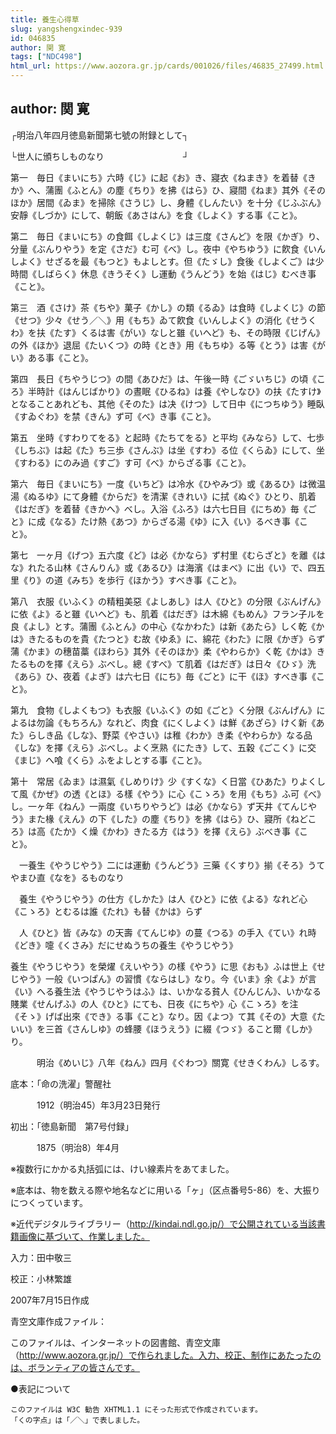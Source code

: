 ```yaml
---
title: 養生心得草
slug: yangshengxindec-939
id: 046835
author: 関 寛
tags: ["NDC498"]
html_url: https://www.aozora.gr.jp/cards/001026/files/46835_27499.html
---
```


## author: 関 寛

┌明治八年四月徳島新聞第七號の附録として┐

└世人に頒ちしものなり　　　　　　　　　┘





第一　毎日《まいにち》六時《じ》に起《お》き、寢衣《ねまき》を着替《きか》へ、蒲團《ふとん》の塵《ちり》を拂《はら》ひ、寢間《ねま》其外《そのほか》居間《ゐま》を掃除《さうじ》し、身體《しんたい》を十分《じふぶん》安靜《しづか》にして、朝飯《あさはん》を食《しよく》する事《こと》。

第二　毎日《まいにち》の食餌《しよくじ》は三度《さんど》を限《かぎ》り、分量《ぶんりやう》を定《さだ》む可《べ》し。夜中《やちゆう》に飮食《いんしよく》せざるを最《もつと》もよしとす。但《たゞし》食後《しよくご》は少時間《しばらく》休息《きうそく》し運動《うんどう》を始《はじ》むべき事《こと》。

第三　酒《さけ》茶《ちや》菓子《かし》の類《るゐ》は食時《しよくじ》の節《せつ》少々《せう／＼》用《もち》ゐて飮食《いんしよく》の消化《せうくわ》を扶《たす》くるは害《がい》なしと雖《いへど》も、その時限《じげん》の外《ほか》退屈《たいくつ》の時《とき》用《もちゆ》る等《とう》は害《がい》ある事《こと》。

第四　長日《ちやうじつ》の間《あひだ》は、午後一時《ごゞいちじ》の頃《ころ》半時計《はんじばかり》の晝眠《ひるね》は養《やしなひ》の扶《たすけ》となることあれども、其他《そのた》は决《けつ》して日中《につちゆう》睡臥《すゐぐわ》を禁《きん》ず可《べ》き事《こと》。

第五　坐時《すわりてをる》と起時《たちてをる》と平均《みなら》して、七歩《しちぶ》は起《た》ち三歩《さんぶ》は坐《すわ》る位《くらゐ》にして、坐《すわる》にのみ過《すご》す可《べ》からざる事《こと》。

第六　毎日《まいにち》一度《いちど》は冷水《ひやみづ》或《あるひ》は微温湯《ぬるゆ》にて身體《からだ》を清潔《きれい》に拭《ぬぐ》ひとり、肌着《はだぎ》を着替《きかへ》べし。入浴《ふろ》は六七日目《にちめ》毎《ごと》に成《なる》たけ熱《あつ》からざる湯《ゆ》に入《い》るべき事《こと》。

第七　一ヶ月《げつ》五六度《ど》は必《かなら》ず村里《むらざと》を離《はな》れたる山林《さんりん》或《あるひ》は海濱《はまべ》に出《い》で、四五里《り》の道《みち》を歩行《ほかう》すべき事《こと》。

第八　衣服《いふく》の精粗美惡《よしあし》は人《ひと》の分限《ぶんげん》に依《よ》ると雖《いへど》も、肌着《はだぎ》は木綿《もめん》フラン子ルを良《よし》とす。蒲團《ふとん》の中心《なかわた》は新《あたら》しく乾《かは》きたるものを貴《たつと》む故《ゆゑ》に、綿花《わた》に限《かぎ》らず蒲《かま》の穗苗藁《ほわら》其外《そのほか》柔《やわらか》く乾《かは》きたるものを擇《えら》ぶべし。總《すべ》て肌着《はだぎ》は日々《ひゞ》洗《あら》ひ、夜着《よぎ》は六七日《にち》毎《ごと》に干《ほ》すべき事《こと》。

第九　食物《しよくもつ》も衣服《いふく》の如《ごと》く分限《ぶんげん》によるは勿論《もちろん》なれど、肉食《にくしよく》は鮮《あざら》けく新《あた》らしき品《しな》、野菜《やさい》は稚《わか》き柔《やわらか》なる品《しな》を擇《えら》ぶべし。よく烹熟《にたき》して、五穀《ごこく》に交《まじ》へ喰《くら》ふをよしとする事《こと》。

第十　常居《ゐま》は濕氣《しめりけ》少《すくな》く日當《ひあた》りよくして風《かぜ》の透《とほ》る樣《やう》に心《こゝろ》を用《もち》ふ可《べ》し。一ヶ年《ねん》一兩度《いちりやうど》は必《かなら》ず天井《てんじやう》また椽《えん》の下《した》の塵《ちり》を拂《はら》ひ、寢所《ねどころ》は高《たか》く燥《かわ》きたる方《はう》を擇《えら》ぶべき事《こと》。

　一養生《やうじやう》二には運動《うんどう》三藥《くすり》揃《そろ》うてやまひ直《なを》るものなり

　養生《やうじやう》の仕方《しかた》は人《ひと》に依《よる》なれど心《こゝろ》とむるは誰《たれ》も替《かは》らず

　人《ひと》皆《みな》の天壽《てんじゆ》の蔓《つる》の手入《てい》れ時《どき》嚏《くさみ》だにせぬうちの養生《やうじやう》


養生《やうじやう》を榮燿《えいやう》の樣《やう》に思《おも》ふは世上《せじやう》一般《いつぱん》の習慣《ならはし》なり。今《いま》余《よ》が言《い》へる養生法《やうじやうはふ》は、いかなる貧人《ひんじん》、いかなる賤業《せんげふ》の人《ひと》にても、日夜《にちや》心《こゝろ》を注《そゝ》げば出來《でき》る事《こと》なり。因《よつ》て其《その》大意《たいい》を三首《さんしゆ》の蜂腰《ほうえう》に綴《つゞ》ること爾《しか》り。





　　　明治《めいじ》八年《ねん》四月《ぐわつ》關寛《せきくわん》しるす。













底本：「命の洗濯」警醒社


　　　1912（明治45）年3月23日発行

初出：「徳島新聞　第7号付録」

　　　1875（明治8）年4月

※複数行にかかる丸括弧には、けい線素片をあてました。

※底本は、物を数える際や地名などに用いる「ヶ」（区点番号5-86）を、大振りにつくっています。

※近代デジタルライブラリー（http://kindai.ndl.go.jp/）で公開されている当該書籍画像に基づいて、作業しました。

入力：田中敬三

校正：小林繁雄

2007年7月15日作成

青空文庫作成ファイル：

このファイルは、インターネットの図書館、青空文庫（http://www.aozora.gr.jp/）で作られました。入力、校正、制作にあたったのは、ボランティアの皆さんです。











●表記について


	このファイルは W3C 勧告 XHTML1.1 にそった形式で作成されています。
	「くの字点」は「／＼」で表しました。